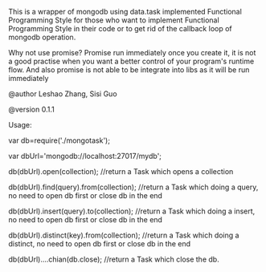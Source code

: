  This is a wrapper of mongodb using data.task implemented Functional Programming Style for those who want to implement Functional Programming Style in their code or to get rid of the callback loop of mongodb operation.
 
 Why not use promise?
 Promise run immediately once you create it, it is not a good practise when you want a better control of your program's runtime flow.
 And also promise is not able to be integrate into libs as it will be run immediately

 @author Leshao Zhang, Sisi Guo

 @version 0.1.1

 Usage:

 var db=require('./mongotask');

 var dbUrl='mongodb://localhost:27017/mydb';

 db(dbUrl).open(collection);                    //return a Task which opens a collection

 db(dbUrl).find(query).from(collection);      //return a Task which doing a query, no need to open db first or close db in the end

 db(dbUrl).insert(query).to(collection);      //return a Task which doing a insert, no need to open db first or close db in the end

 db(dbUrl).distinct(key).from(collection);  //return a Task which doing a distinct, no need to open db first or close db in the end

 db(dbUrl)....chian(db.close);              //return a Task which close the db.
